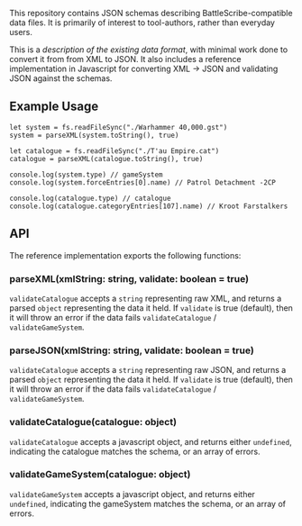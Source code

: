 This repository contains JSON schemas describing BattleScribe-compatible data files. It is primarily of interest to tool-authors, rather than everyday users.

This is a *description of the existing data format*, with minimal work done to convert it from from XML to JSON. It also includes a reference implementation in Javascript for converting XML -> JSON and validating JSON against the schemas.

## Example Usage

```
let system = fs.readFileSync("./Warhammer 40,000.gst")
system = parseXML(system.toString(), true)

let catalogue = fs.readFileSync("./T'au Empire.cat")
catalogue = parseXML(catalogue.toString(), true)

console.log(system.type) // gameSystem
console.log(system.forceEntries[0].name) // Patrol Detachment -2CP

console.log(catalogue.type) // catalogue
console.log(catalogue.categoryEntries[107].name) // Kroot Farstalkers
```

## API

The reference implementation exports the following functions:

### parseXML(xmlString: string, validate: boolean = true)

`validateCatalogue` accepts a `string` representing raw XML, and returns a parsed `object` representing the data it held. If `validate` is true (default), then it will throw an error if the data fails `validateCatalogue` / `validateGameSystem`.

### parseJSON(xmlString: string, validate: boolean = true)

`validateCatalogue` accepts a `string` representing raw JSON, and returns a parsed `object` representing the data it held. If `validate` is true (default), then it will throw an error if the data fails `validateCatalogue` / `validateGameSystem`.

### validateCatalogue(catalogue: object)

`validateCatalogue` accepts a javascript object, and returns either `undefined`, indicating the catalogue matches the schema, or an array of errors.

### validateGameSystem(catalogue: object)

`validateGameSystem` accepts a javascript object, and returns either `undefined`, indicating the gameSystem matches the schema, or an array of errors.
